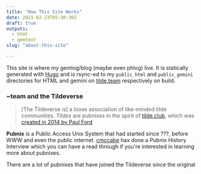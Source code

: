 ```yaml
---
title: "How This Site Works"
date: 2021-02-23T05:30:30Z
draft: true
outputs:
  - html
  - gemtext
slug: "about-this-site"

---
```


This site is where my gemlog/blog (maybe even phlog) live. It is statically generated
with [Hugo](https://gohugo.io/) and is rsync-ed to my `public_html` and `public_gemini`
directories for HTML and gemini on [tilde.team](tilde.team) respectively on build.

### ~team and the Tildeverse

> [The Tildeverse is] a loose association of like-minded tilde communities. *Tildes* are
> pubnixes in the spirit of [tilde.club](https://tilde.club/), which was
> [created in 2014 by Paul Ford](https://medium.com/message/tilde-club-i-had-a-couple-drinks-and-woke-up-with-1-000-nerds-a8904f0a2ebf)

**Pubnix** is a Public Access Unix System that had started since ???, before WWW and even the
public internet. [cmccabe](https://tilde.team/~cmccabe/) hax done a Pubnix History Interview
which you can have a read through if you're interested in learning more about pubnixes.

There are a lot of pubnixes that have joined the Tildeverse since the original
